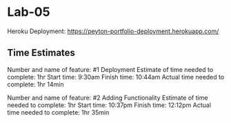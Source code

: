 # Lab-05

Heroku Deployment: https://peyton-portfolio-deployment.herokuapp.com/

## Time Estimates

Number and name of feature: #1 Deployment
Estimate of time needed to complete: 1hr
Start time: 9:30am
Finish time: 10:44am
Actual time needed to complete: 1hr 14min

Number and name of feature: #2 Adding Functionality
Estimate of time needed to complete: 1hr
Start time: 10:37pm
Finish time: 12:12pm
Actual time needed to complete: 1hr 35min